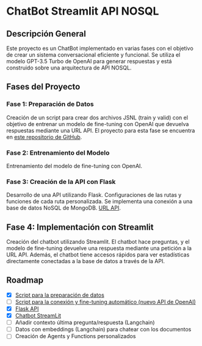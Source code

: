 # ChatBot Streamlit API NOSQL

## Descripción General

Este proyecto es un ChatBot implementado en varias fases con el objetivo de crear un sistema conversacional eficiente y funcional. Se utiliza el modelo GPT-3.5 Turbo de OpenAI para generar respuestas y está construido sobre una arquitectura de API NOSQL.

## Fases del Proyecto

### Fase 1: Preparación de Datos
Creación de un script para crear dos archivos JSNL (train y valid) con el objetivo de entrenar un modelo de fine-tuning con OpenAI que devuelva respuestas mediante una URL API.
El proyecto para esta fase se encuentra en [este repositorio de GitHub](https://github.com/GRKdev/Script-SQL-API).

### Fase 2: Entrenamiento del Modelo
Entrenamiento del modelo de fine-tuning con OpenAI.

### Fase 3: Creación de la API con Flask
Desarrollo de una API utilizando Flask. Configuraciones de las rutas y funciones de cada ruta personalizada. Se implementa una conexión a una base de datos NoSQL de MongoDB. [URL API](https://github.com/GRKdev/API).

## **Fase 4: Implementación con Streamlit**
Creación del chatbot utilizando Streamlit. El chatbot hace preguntas, y el modelo de fine-tuning devuelve una respuesta mediante una petición a la URL API. Además, el chatbot tiene accesos rápidos para ver estadísticas directamente conectadas a la base de datos a través de la API.

## Roadmap

- [x] [Script para la preparación de datos](https://github.com/GRKdev/Script-SQL-API)
- [ ] [Script para la conexión y fine-tuning automático (nuevo API de OpenAI)](https://github.com/GRKdev/Script-SQL-API)
- [x] [Flask API](https://github.com/GRKdev/API)
- [x] [Chatbot StreamLit](https://github.com/GRKdev/StreamLit-Api)
- [ ] Añadir contexto última pregunta/respuesta (Langchain)
- [ ] Datos con embeddings (Langchain) para chatear con los documentos
- [ ] Creación de Agents y Functions personalizados
